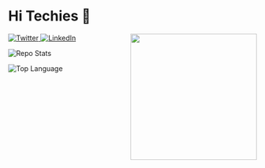# Hi Techies 👋

<div align="left">
  <a href="https://twitter.com/Krypt0_Baby">
    <img
      src="https://img.shields.io/twitter/follow/krypt0_baby?label=Twitter&logo=twitter&style=flat-square&color=1da1f2&logoColor=ffffff"
      alt="Twitter"
    />
  </a>
  <a href="https://www.linkedin.com/in/krypt0-baby/">
    <img
      src="https://img.shields.io/static/v1?logo=linkedin&style=flat-square&color=0072b1&label=LinkedIn&message=%E2%98%86"
      alt="LinkedIn"
    />
  </a>


  <a href="https://api.daily.dev/get?r=krypt0-baby" target="_blank">
    <img
      width="256"
      align="right"
      src="https://raw.githubusercontent.com/krypt0-baby/krypt0-baby/devcard/devcard.svg"
    />
  </a>
</div>



![Repo Stats](https://github-readme-stats.vercel.app/api?username=krypt0-baby&show_icons=true&include_all_commits=true&theme=ocean_dark&cache_seconds=3200")


![Top Language](https://github-readme-stats.vercel.app/api/top-langs/?username=krypt0-baby&theme=aura&layout=compact)

